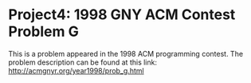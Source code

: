 # Project4: 1998 GNY ACM Contest Problem G

This is a problem appeared in the 1998 ACM programming contest. The problem description can be found at this link: http://acmgnyr.org/year1998/prob_g.html
